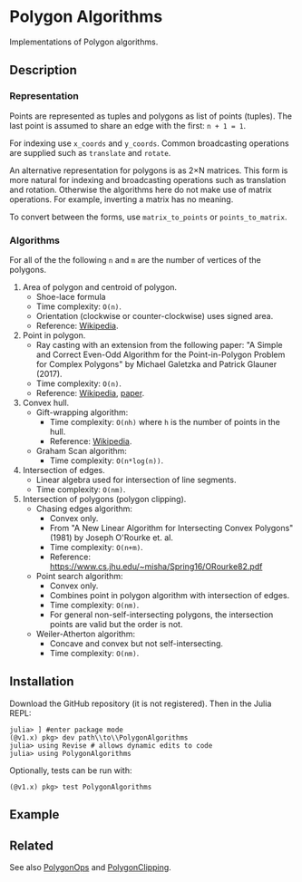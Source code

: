 # Polygon Algorithms

Implementations of Polygon algorithms.

## Description
### Representation

Points are represented as tuples and polygons as list of points (tuples).
The last point is assumed to share an edge with the first: `n + 1 = 1`.

For indexing use `x_coords` and `y_coords`. 
Common broadcasting operations are supplied such as `translate` and `rotate`.

An alternative representation for polygons is as 2&times;N matrices. 
This form is more natural for indexing and broadcasting operations such as translation and rotation.
Otherwise the algorithms here do not make use of matrix operations. 
For example, inverting a matrix has no meaning.

To convert between the forms, use `matrix_to_points` or `points_to_matrix`.

### Algorithms

For all of the the following `n` and `m` are the number of vertices of the polygons.

1. Area of polygon and centroid of polygon. 
    - Shoe-lace formula
    - Time complexity: `O(n)`. 
    - Orientation (clockwise or counter-clockwise) uses signed area.
    - Reference: [Wikipedia](https://en.wikipedia.org/wiki/Polygon#Area).
2. Point in polygon.
    - Ray casting with an extension from the following paper: "A Simple and Correct Even-Odd Algorithm for the Point-in-Polygon Problem for Complex Polygons" by Michael Galetzka and Patrick Glauner (2017).
    - Time complexity: `O(n)`. 
    - Reference: [Wikipedia](https://en.wikipedia.org/wiki/Point_in_polygon), [paper](https://arxiv.org/abs/1207.3502).
3. Convex hull.
    - Gift-wrapping algorithm:
        - Time complexity: `O(nh)` where `h` is the number of points in the hull.
        - Reference: [Wikipedia](https://en.wikipedia.org/wiki/Gift_wrapping_algorithm).
    - Graham Scan algorithm:
        - Time complexity: `O(n*log(n))`.
4. Intersection of edges.
    - Linear algebra used for intersection of line segments.
    - Time complexity: `O(nm)`.
5. Intersection of polygons (polygon clipping). 
    - Chasing edges algorithm:
        - Convex only.
        - From "A New Linear Algorithm for Intersecting Convex Polygons" (1981) by Joseph O'Rourke et. al.
        - Time complexity: `O(n+m)`.
        - Reference: https://www.cs.jhu.edu/~misha/Spring16/ORourke82.pdf
    - Point search algorithm:
        - Convex only.
        - Combines point in polygon algorithm with intersection of edges.
        - Time complexity: `O(nm)`.
        - For general non-self-intersecting polygons, the intersection points are valid but the order is not.
    - Weiler-Atherton algorithm:
        - Concave and convex but not self-intersecting.
        - Time complexity: `O(nm)`. 

## Installation

Download the GitHub repository (it is not registered). Then in the Julia REPL:
```
julia> ] #enter package mode
(@v1.x) pkg> dev path\\to\\PolygonAlgorithms
julia> using Revise # allows dynamic edits to code
julia> using PolygonAlgorithms
```

Optionally, tests can be run with:
```
(@v1.x) pkg> test PolygonAlgorithms
```

## Example


## Related

See also [PolygonOps](https://github.com/JuliaGeometry/PolygonOps.jl)
and [PolygonClipping](https://github.com/JuliaGeometry/PolygonClipping.jl).